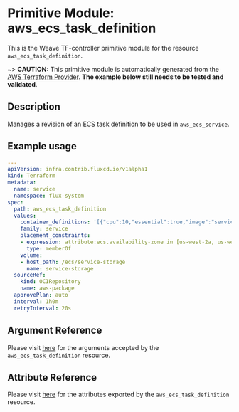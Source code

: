 
# Primitive Module: aws_ecs_task_definition

This is the Weave TF-controller primitive module for the resource `aws_ecs_task_definition`.

~> **CAUTION:** This primitive module is automatically generated from the [AWS Terraform Provider](https://registry.terraform.io/providers/hashicorp/aws/latest/docs/resources/ecs_task_definition). **The example below still needs to be tested and validated**.

## Description

Manages a revision of an ECS task definition to be used in `aws_ecs_service`.

## Example usage

```yaml
---
apiVersion: infra.contrib.fluxcd.io/v1alpha1
kind: Terraform
metadata:
  name: service
  namespace: flux-system
spec:
  path: aws_ecs_task_definition
  values:
    container_definitions: '[{"cpu":10,"essential":true,"image":"service-first","memory":512,"name":"first","portMappings":[{"containerPort":80,"hostPort":80}]},{"cpu":10,"essential":true,"image":"service-second","memory":256,"name":"second","portMappings":[{"containerPort":443,"hostPort":443}]}]'
    family: service
    placement_constraints:
    - expression: attribute:ecs.availability-zone in [us-west-2a, us-west-2b]
      type: memberOf
    volume:
    - host_path: /ecs/service-storage
      name: service-storage
  sourceRef:
    kind: OCIRepository
    name: aws-package
  approvePlan: auto
  interval: 1h0m
  retryInterval: 20s
```

## Argument Reference

Please visit [here](https://registry.terraform.io/providers/hashicorp/aws/latest/docs/resources/ecs_task_definition#argument-reference) for the arguments accepted by the `aws_ecs_task_definition` resource.

## Attribute Reference

Please visit [here](https://registry.terraform.io/providers/hashicorp/aws/latest/docs/resources/ecs_task_definition#attributes-reference) for the attributes exported by the `aws_ecs_task_definition` resource.
